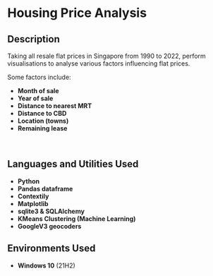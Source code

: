 <h1>Housing Price Analysis</h1>

<h2>Description</h2>
Taking all resale flat prices in Singapore from 1990 to 2022, perform visualisations to analyse various factors influencing flat prices.

Some factors include:

- <b>Month of sale</b> 
- <b>Year of sale</b>
- <b>Distance to nearest MRT</b>
- <b>Distance to CBD</b>
- <b>Location (towns)</b>
- <b>Remaining lease</b>
<br />


<h2>Languages and Utilities Used</h2>

- <b>Python</b> 
- <b>Pandas dataframe</b>
- <b>Contextily</b>
- <b>Matplotlib</b>
- <b>sqlite3 & SQLAlchemy</b>
- <b>KMeans Clustering (Machine Learning)</b>
- <b>GoogleV3 geocoders</b>

<h2>Environments Used </h2>

- <b>Windows 10</b> (21H2)

<!--
<h2>Program walk-through:</h2>

<p align="center">
Launch the utility: <br/>
<img src="https://i.imgur.com/62TgaWL.png" height="80%" width="80%" alt="Disk Sanitization Steps"/>
<br />
<br />
Select the disk:  <br/>
<img src="https://i.imgur.com/tcTyMUE.png" height="80%" width="80%" alt="Disk Sanitization Steps"/>
<br />
<br />
Enter the number of passes: <br/>
<img src="https://i.imgur.com/nCIbXbg.png" height="80%" width="80%" alt="Disk Sanitization Steps"/>
<br />
<br />
Confirm your selection:  <br/>
<img src="https://i.imgur.com/cdFHBiU.png" height="80%" width="80%" alt="Disk Sanitization Steps"/>
<br />
<br />
Wait for process to complete (may take some time):  <br/>
<img src="https://i.imgur.com/JL945Ga.png" height="80%" width="80%" alt="Disk Sanitization Steps"/>
<br />
<br />
Sanitization complete:  <br/>
<img src="https://i.imgur.com/K71yaM2.png" height="80%" width="80%" alt="Disk Sanitization Steps"/>
<br />
<br />
Observe the wiped disk:  <br/>
<img src="https://i.imgur.com/AeZkvFQ.png" height="80%" width="80%" alt="Disk Sanitization Steps"/>
</p>
--!>
<!--
 ```diff
- text in red
+ text in green
! text in orange
# text in gray
@@ text in purple (and bold)@@
```
--!>
